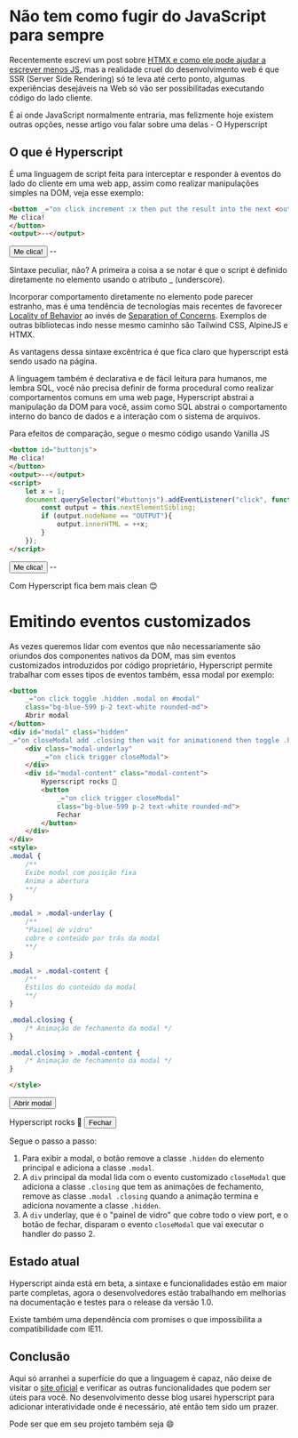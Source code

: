 # Não tem como fugir do JavaScript para sempre

Recentemente escrevi um post sobre [HTMX e como ele pode ajudar a escrever menos JS](https://guigoes.com/posts/creating_a_cheap_blog_golang_htmx), mas a realidade cruel do desenvolvimento web é que SSR (Server Side Rendering) só te leva até certo ponto, algumas experiências desejáveis na Web só vão ser possibilitadas executando código do lado cliente.

É ai onde JavaScript normalmente entraria, mas felizmente hoje existem outras opções, nesse artigo vou falar sobre uma delas - O Hyperscript

## O que é Hyperscript

É uma linguagem de script feita para interceptar e responder à eventos do lado do cliente em uma web app, assim como realizar manipulações simples na DOM, veja esse exemplo:

<div class="border-[2px] border-zinc-50 p-2 mb-2">


```html
<button _="on click increment :x then put the result into the next <output/>">
Me clica!
</button>
<output>--</output>
```


<button class="bg-blue-599 p-2 text-white rounded-md" _="on click increment :x then put the result into the next <output/>">
Me clica!
</button>
<output>--</output>

</div>


Sintaxe peculiar, não? A primeira a coisa a se notar é que o script é definido diretamente no elemento usando o atributo _ (underscore).

Incorporar comportamento diretamente no elemento pode parecer estranho, mas é uma tendência de tecnologias mais recentes de favorecer [Locality of Behavior](https://htmx.org/essays/locality-of-behaviour/) ao invés de [Separation of Concerns](https://en.wikipedia.org/wiki/Separation_of_concerns). Exemplos de outras bibliotecas indo nesse mesmo caminho são Tailwind CSS, AlpineJS e HTMX.

As vantagens dessa sintaxe excêntrica é que fica claro que hyperscript está sendo usado na página. 

A linguagem também é declarativa e de fácil leitura para humanos, me lembra SQL, você não precisa definir de forma procedural como realizar comportamentos comuns em uma web page, Hyperscript abstrai a manipulação da DOM para você, assim como SQL abstrai o comportamento interno do banco de dados e a interação com o sistema de arquivos.

Para efeitos de comparação, segue o mesmo código usando Vanilla JS

<div class="border-[2px] border-zinc-50 p-2 mb-2">

```html
<button id="buttonjs">
Me clica!
</button>
<output>--</output>
<script>
    let x = 1;
    document.querySelector("#buttonjs").addEventListener("click", function() {
        const output = this.nextElementSibling;
        if (output.nodeName == "OUTPUT"){
            output.innerHTML = ++x;
        } 
    });
</script>
```

<button id="buttonjs" class="bg-blue-599 p-2 text-white rounded-md">
Me clica!
</button>
<output>--</output>
<script>
    let x = 1;
    document.querySelector("#buttonjs").addEventListener("click", function() {
        const output = this.nextElementSibling;
        if (output.nodeName == "OUTPUT"){
            output.innerHTML = ++x;
        } 
    });
</script>

</div>

Com Hyperscript fica bem mais clean 😊

# Emitindo eventos customizados

As vezes queremos lidar com eventos que não necessariamente são oriundos dos componentes nativos da DOM, mas sim eventos customizados introduzidos por código proprietário, Hyperscript permite trabalhar com esses tipos de eventos também, essa modal por exemplo:

<div class="border-[2px] border-zinc-50 p-2 mb-2">

```html
<button 
    _="on click toggle .hidden .modal on #modal" 
    class="bg-blue-599 p-2 text-white rounded-md">
    Abrir modal
</button>
<div id="modal" class="hidden" 
_="on closeModal add .closing then wait for animationend then toggle .hidden .modal .closing">
    <div class="modal-underlay" 
        _="on click trigger closeModal">
    </div>
    <div id="modal-content" class="modal-content">
        Hyperscript rocks 💙
        <button 
            _="on click trigger closeModal" 
            class="bg-blue-599 p-2 text-white rounded-md">
            Fechar
        </button>
    </div>
</div>
<style>
.modal {
    /**
    Exibe modal com posição fixa
    Anima a abertura
    **/
}

.modal > .modal-underlay {
	/**
    "Painel de vidro"
    cobre o conteúdo por trás da modal
    **/
}

.modal > .modal-content {
    /**
    Estilos do conteúdo da modal
    **/
}

.modal.closing {
	/* Animação de fechamento da modal */
}

.modal.closing > .modal-content {
	/* Animação de fechamento da modal */
}

</style>
```
<button _="on click toggle .hidden .modal on #modal" class="bg-blue-600 p-2 text-white rounded-md">Abrir modal</button>
<div id="modal" class="hidden" _="on closeModal add .closing then wait for animationend then toggle .hidden .modal .closing">
    <div class="modal-underlay" _="on click trigger closeModal"></div>
    <div id="modal-content" class="modal-content">
        Hyperscript rocks 💙
        <button _="on click trigger closeModal" class="text-zinc-300 bg-zinc-700 hover:text-white rounded-md text-sm p-2 font-medium self-center">Fechar</button>
    </div>
</div>

</div>

Segue o passo a passo:

1. Para exibir a modal, o botão remove a classe ```.hidden``` do elemento principal e adiciona a classe ```.modal```.
2. A ```div``` principal da modal lida com o evento customizado ```closeModal``` que adiciona a classe ```.closing``` que tem as animações de fechamento, remove as classe ```.modal .closing``` quando a animação termina e adiciona novamente a classe ```.hidden```.
3. A ```div``` underlay, que é o "painel de vidro" que cobre todo o view port, e o botão de fechar, disparam o evento ```closeModal``` que vai executar o handler do passo 2.

## Estado atual

Hyperscript ainda está em beta, a sintaxe e funcionalidades estão em maior parte completas, agora o desenvolvedores estão trabalhando em melhorias na documentação e testes para o release da versão 1.0.

Existe também uma dependência com promises o que impossibilita a compatibilidade com IE11.

## Conclusão

Aqui só arranhei a superfície do que a linguagem é capaz, não deixe de visitar o [site oficial](https://hyperscript.org/) e verificar as outras funcionalidades que podem ser úteis para você. No desenvolvimento desse blog usarei hyperscript para adicionar interatividade onde é necessário, até então tem sido um prazer. 

Pode ser que em seu projeto também seja 😄


